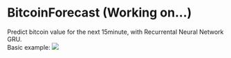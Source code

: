 # BitcoinForecast (Working on...)

Predict bitcoin value for the next 15minute, with Recurrental Neural Network GRU.
<br />
Basic example:
<img src="https://cloud.githubusercontent.com/assets/17238972/24075812/dd776880-0c22-11e7-93bd-c2fa8264aa03.png" />
